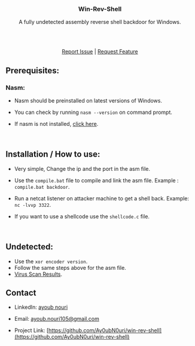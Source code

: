 
<h3 align="center">Win-Rev-Shell</h3>

<div align="center">
<p align="center">
A fully undetected assembly reverse shell backdoor for Windows.
</p>
<br />

<br />

<a href="https://github.com/Ay0ubN0uri/win-rev-shell/issues">Report Issue</a>
<span>|</span>
<a href="https://github.com/Ay0ubN0uri/win-rev-shell/issues">Request Feature</a>
</div>

## Prerequisites:


### Nasm:

- Nasm should be preinstalled on latest versions of Windows.

- You can check by running `nasm --version` on command prompt.

- If nasm is not installed, [click here](https://www.nasm.us/).

<br />

## Installation / How to use:

- Very simple, Change the ip and the port in the asm file.

- Use the `compile.bat` file to compile and link the asm file. Example : `compile.bat backdoor`.

- Run a netcat listener on attacker machine to get a shell back. Example: `nc -lvvp 3322`.

- If you want to use a shellcode use the `shellcode.c` file.

<br />

## Undetected: 
- Use the `xor encoder version`.
- Follow the same steps above for the asm file.
- [Virus Scan Results](https://antiscan.me/scan/new/result?id=luloyNAQYlMz).


## Contact

- LinkedIn: [ayoub nouri](https://www.linkedin.com/in/ayoub-nouri-73532a244/)

- Email: ayoub.nouri105@gmail.com

- Project Link: [https://github.com/Ay0ubN0uri/win-rev-shell](https://github.com/Ay0ubN0uri/win-rev-shell)
